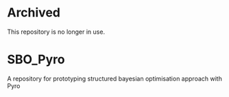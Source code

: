 # Archived

This repository is no longer in use.

# SBO_Pyro
A repository for prototyping structured bayesian optimisation approach with Pyro
